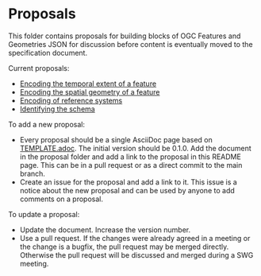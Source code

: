 # Proposals

This folder contains proposals for building blocks of OGC Features and Geometries JSON for discussion before content is eventually moved to the specification document.

Current proposals:

* [Encoding the temporal extent of a feature](temporal-extent.adoc)
* [Encoding the spatial geometry of a feature](spatial-geometry.adoc)
* [Encoding of reference systems](ref-sys.adoc)
* [Identifying the schema](schema-ref.adoc)

To add a new proposal:

* Every proposal should be a single AsciiDoc page based on [TEMPLATE.adoc](Template.adoc). The initial version should be 0.1.0. Add the document in the proposal folder and add a link to the proposal in this README page. This can be in a pull request or as a direct commit to the main branch.
* Create an issue for the proposal and add a link to it. This issue is a notice about the new proposal and can be used by anyone to add comments on a proposal.

To update a proposal:

* Update the document. Increase the version number.
* Use a pull request. If the changes were already agreed in a meeting or the change is a bugfix, the pull request may be merged directly. Otherwise the pull request will be discussed and merged during a SWG meeting.
